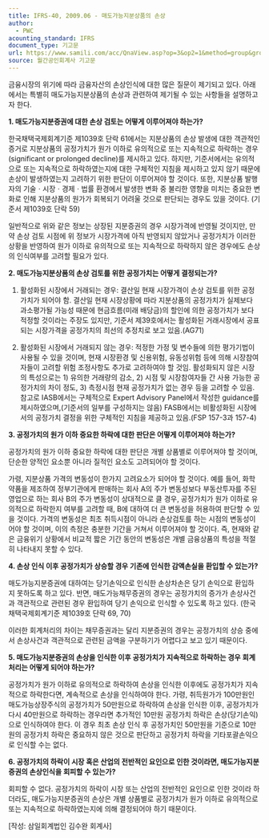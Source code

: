 ```yaml
---
title: IFRS-40, 2009.06 - 매도가능지분상품의 손상
author:
  - PWC
acounting_standard: IFRS
document_type: 기고문
url: https://www.samili.com/acc/QnaView.asp?op=3&op2=1&method=group&group=2086-15;1&orgcode=0&searchword=&page=32&code=IFRS%2D40%3A200906
source: 월간공인회계사 기고문
---
```

금융시장의 위기에 따라 금융자산의 손상인식에 대한 많은 질문이 제기되고 있다. 아래에서는 특별히 매도가능지분상품의 손상과 관련하여 제기될 수 있는 사항들을 설명하고자 한다.

  

**1\. 매도가능지분증권에 대한 손상 검토는 어떻게 이루어져야 하는가?**

한국채택국제회계기준 제1039호 단락 61에서는 지분상품의 손상 발생에 대한 객관적인 증거로 지분상품의 공정가치가 원가 이하로 유의적으로 또는 지속적으로 하락하는 경우(significant or prolonged decline)를 제시하고 있다. 하지만, 기준서에서는 유의적으로 또는 지속적으로 하락하였는지에 대한 구체적인 지침을 제시하고 있지 않기 때문에 손상이 발생하였는지 고려하기 위한 판단이 이루어져야 할 것이다. 또한, 지분상품 발행자의 기술ㆍ시장ㆍ경제ㆍ법률 환경에서 발생한 변화 중 불리한 영향을 미치는 중요한 변화로 인해 지분상품의 원가가 회복되기 어려울 것으로 판단되는 경우도 있을 것이다. (기준서 제1039호 단락 59)

  

일반적으로 위와 같은 정보는 상장된 지분증권의 경우 시장가격에 반영될 것이지만, 만약 손상 검토 시점에 위 정보가 시장가격에 아직 반영되지 않았거나 공정가치가 이러한 상황을 반영하여 원가 이하로 유의적으로 또는 지속적으로 하락하지 않은 경우에도 손상의 인식여부를 고려할 필요가 있다.

  

**2\. 매도가능지분상품의 손상 검토를 위한 공정가치는 어떻게 결정되는가?**

1) 활성화된 시장에서 거래되는 경우: 결산일 현재 시장가격이 손상 검토를 위한 공정가치가 되어야 함. 결산일 현재 시장상황에 따라 지분상품의 공정가치가 실제보다 과소평가될 가능성 때문에 현금흐름(미래 배당금)의 할인에 의한 공정가치가 보다 적정할 것이라는 주장도 있지만, 기준서 제39호에서는 활성화된 거래시장에서 공표되는 시장가격을 공정가치의 최선의 추정치로 보고 있음.(AG71)

2) 활성화된 시장에서 거래되지 않는 경우: 적정한 가정 및 변수들에 의한 평가기법이 사용될 수 있을 것이며, 현재 시장환경 및 신용위험, 유동성위험 등에 의해 시장참여자들이 고려할 위험 조정사항도 추가로 고려하여야 할 것임. 활성화되지 않은 시장의 특성으로는 1) 유의한 거래량의 감소, 2) 시점 및 시장참여자들 간 사용 가능한 공정가치의 차이 정도, 3) 측정시점 현재 공정가치가 없는 경우 등을 고려할 수 있음. 참고로 IASB에서는 구체적으로 Expert Advisory Panel에서 작성한 guidance를 제시하였으며,(기준서의 일부를 구성하지는 않음) FASB에서는 비활성화된 시장에서의 공정가치 결정을 위한 구체적인 지침을 제공하고 있음.(FSP 157-3과 157-4)

  

**3\. 공정가치의 원가 이하 중요한 하락에 대한 판단은 어떻게 이루어져야 하는가?**

공정가치의 원가 이하 중요한 하락에 대한 판단은 개별 상품별로 이루어져야 할 것이며, 단순한 양적인 요소뿐 아니라 질적인 요소도 고려되어야 할 것이다.

  

가령, 지분상품 가격의 변동성이 한가지 고려요소가 되어야 할 것이다. 예를 들어, 화학약품을 제조하여 정부기관에게 판매하는 회사 A의 주가 변동성보다 부동산투자를 주된 영업으로 하는 회사 B의 주가 변동성이 상대적으로 클 경우, 공정가치가 원가 이하로 유의적으로 하락한지 여부를 고려할 때, B에 대하여 더 큰 변동성을 허용하여 판단할 수 있을 것이다. 가격의 변동성은 최초 취득시점이 아니라 손상검토를 하는 시점의 변동성이어야 할 것이며, 이의 측정은 충분한 기간을 거쳐서 이루어져야 할 것이다. 즉, 현재와 같은 금융위기 상황에서 비교적 짧은 기간 동안의 변동성은 개별 금융상품의 특성을 적절히 나타내지 못할 수 있다.

  

**4\. 손상 인식 이후 공정가치가 상승할 경우 기존에 인식한 감액손실을 환입할 수 있는가?**

매도가능지분증권에 대하여는 당기손익으로 인식한 손상차손은 당기 손익으로 환입하지 못하도록 하고 있다. 반면, 매도가능채무증권의 경우는 공정가치의 증가가 손상사건과 객관적으로 관련된 경우 환입하여 당기 손익으로 인식할 수 있도록 하고 있다. (한국채택국제회계기준 제1039호 단락 69, 70)

  

이러한 회계처리의 차이는 채무증권과는 달리 지분증권의 경우는 공정가치의 상승 중에서 손상사건과 객관적으로 관련된 금액을 구분하기가 어렵다고 보고 있기 때문이다.

  

**5\. 매도가능지분증권의 손상을 인식한 이후 공정가치가 지속적으로 하락하는 경우 회계처리는 어떻게 되어야 하는가?**

공정가치가 원가 이하로 유의적으로 하락하여 손상을 인식한 이후에도 공정가치가 지속적으로 하락한다면, 계속적으로 손상을 인식하여야 한다. 가령, 취득원가가 100만원인 매도가능상장주식의 공정가치가 50만원으로 하락하여 손상을 인식한 이후, 공정가치가 다시 40만원으로 하락하는 경우라면 추가적인 10만원 공정가치 하락은 손상(당기손익)으로 인식하여야 한다. 이 경우 최초 손상 인식 후 공정가치인 50만원을 기준으로 10만원의 공정가치 하락은 중요하지 않은 것으로 판단하고 공정가치 하락을 기타포괄손익으로 인식할 수는 없다.

  

**6\. 공정가치의 하락이 시장 혹은 산업의 전반적인 요인으로 인한 것이라면, 매도가능지분증권의 손상인식을 회피할 수 있는가?**

회피할 수 없다. 공정가치의 하락이 시장 또는 산업의 전반적인 요인으로 인한 것이라 하더라도, 매도가능지분증권의 손상은 개별 상품별로 공정가치가 원가 이하로 유의적으로 또는 지속적으로 하락하였는지에 의해 결정되어야 하기 때문이다.

  

\[작성: 삼일회계법인 김수완 회계사\]